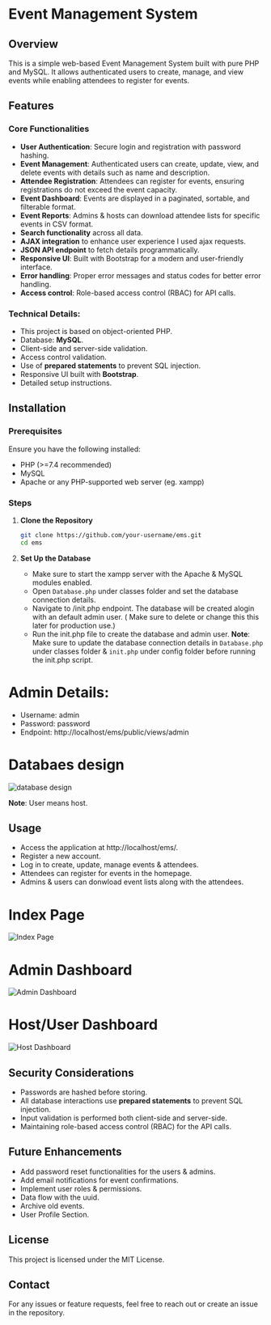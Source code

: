 # Event Management System

## Overview
This is a simple web-based Event Management System built with pure PHP and MySQL. It allows authenticated users to create, manage, and view events while enabling attendees to register for events.

## Features
### Core Functionalities
- **User Authentication**: Secure login and registration with password hashing.
- **Event Management**: Authenticated users can create, update, view, and delete events with details such as name and description.
- **Attendee Registration**: Attendees can register for events, ensuring registrations do not exceed the event capacity.
- **Event Dashboard**: Events are displayed in a paginated, sortable, and filterable format.
- **Event Reports**: Admins & hosts can download attendee lists for specific events in CSV format.
- **Search functionality** across all data.
- **AJAX integration** to enhance user experience I used ajax requests.
- **JSON API endpoint** to fetch details programmatically.
- **Responsive UI**: Built with Bootstrap for a modern and user-friendly interface.
- **Error handling**: Proper error messages and status codes for better error handling.
- **Access control**: Role-based access control (RBAC) for API calls.

### Technical Details:
- This project is based on object-oriented PHP.
- Database: **MySQL**.
- Client-side and server-side validation.
- Access control validation.
- Use of **prepared statements** to prevent SQL injection.
- Responsive UI built with **Bootstrap**.
- Detailed setup instructions.

## Installation
### Prerequisites
Ensure you have the following installed:
- PHP (>=7.4 recommended)
- MySQL
- Apache or any PHP-supported web server (eg. xampp)

### Steps
1. **Clone the Repository**
   ```sh
   git clone https://github.com/your-username/ems.git
   cd ems
   ```

2. **Set Up the Database**
   - Make sure to start the xampp server with the Apache & MySQL modules enabled.
   - Open `Database.php` under classes folder and set the database connection details.
   - Navigate to /init.php endpoint. The database will be created alogin with an default admin user. ( Make sure to delete or change this this later for production use.)
   - Run the init.php file to create the database and admin user.
   **Note**: Make sure to update the database connection details in `Database.php` under classes folder & `init.php` under config folder before running the init.php script.

# Admin Details:
- Username: admin
- Password: password
- Endpoint: http://localhost/ems/public/views/admin

# Databaes design

![database design](https://i.ibb.co.com/ZR1JYK4Z/image.png)

**Note**: User means host.


## Usage
- Access the application at http://localhost/ems/.
- Register a new account.
- Log in to create, update, manage events & attendees.
- Attendees can register for events in the homepage.
- Admins & users can donwload event lists along with the attendees.

# Index Page

![Index Page](https://i.ibb.co.com/ycKphBnt/image.png)

# Admin Dashboard

![Admin Dashboard](https://i.ibb.co.com/99Z96RRh/image.png)

# Host/User Dashboard

![Host Dashboard](https://i.ibb.co.com/397m3GvW/image.png)

## Security Considerations
- Passwords are hashed before storing.
- All database interactions use **prepared statements** to prevent SQL injection.
- Input validation is performed both client-side and server-side.
- Maintaining role-based access control (RBAC) for the API calls.

## Future Enhancements
- Add password reset functionalities for the users & admins.
- Add email notifications for event confirmations.
- Implement user roles & permissions.
- Data flow with the uuid.
- Archive old events.
- User Profile Section.

## License
This project is licensed under the MIT License.

## Contact
For any issues or feature requests, feel free to reach out or create an issue in the repository.

